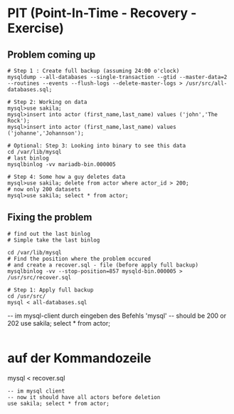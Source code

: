 # PIT (Point-In-Time - Recovery - Exercise) 

## Problem coming up  

```
# Step 1 : Create full backup (assuming 24:00 o'clock) 
mysqldump --all-databases --single-transaction --gtid --master-data=2 --routines --events --flush-logs --delete-master-logs > /usr/src/all-databases.sql;

# Step 2: Working on data 
mysql>use sakila; 
mysql>insert into actor (first_name,last_name) values ('john','The Rock');
mysql>insert into actor (first_name,last_name) values ('johanne','Johannson');

# Optional: Step 3: Looking into binary to see this data 
cd /var/lib/mysql 
# last binlog 
mysqlbinlog -vv mariadb-bin.000005

# Step 4: Some how a guy deletes data 
mysql>use sakila; delete from actor where actor_id > 200;
# now only 200 datasets 
mysql>use sakila; select * from actor;

```
  
## Fixing the problem 

```
# find out the last binlog 
# Simple take the last binlog 

cd /var/lib/mysql
# Find the position where the problem occured 
# and create a recover.sql - file (before apply full backup)
mysqlbinlog -vv --stop-position=857 mysqld-bin.000005 > /usr/src/recover.sql

# Step 1: Apply full backup 
cd /usr/src/
mysql < all-databases.sql 

```
-- im mysql-client durch eingeben des Befehls 'mysql'
-- should be 200 or 202
use sakila; select * from actor;
```

```
# auf der Kommandozeile 
mysql < recover.sql 

```
-- im mysql client 
-- now it should have all actors before deletion 
use sakila; select * from actor;
```
